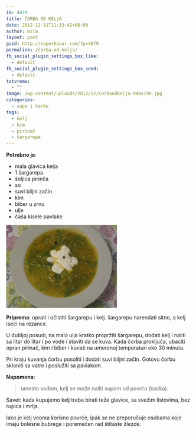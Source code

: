 ```yaml
---
id: 4879
title: ČORBA OD KELjA
date: 2012-12-11T11:13:42+00:00
author: mila
layout: post
guid: http://superkuvar.com/?p=4879
permalink: /čorba-od-kelja/
fb_social_plugin_settings_box_like:
  - default
fb_social_plugin_settings_box_send:
  - default
totvreme:
  - ""
image: /wp-content/uploads/2012/12/Corbaodkelja-940x198.jpg
categories:
  - supe i čorbe
tags:
  - kelj
  - kim
  - pirinač
  - šargarepa
---
```

**Potrebno je**:

  * mala glavica kelja
  * 1 šargarepa
  * šoljica pirinča
  * so
  * suvi biljni začin
  * kim
  * biber u zrnu
  * ulje
  * čaša kisele pavlake

<img class="alignnone size-medium wp-image-4880" title="Corbaodkelja" src="/wp-content/uploads/2012/12/Corbaodkelja-300x225.jpg" alt="" width="300" height="225" /> 

**Priprema**: oprati i očistiti šargarepu i kelj. šargarepu narendati sitno, a kelj iseći na rezance.

U dubljoj posudi, na malo ulja kratko propržiti šargarepu, dodati kelj i naliti sa litar do litar i po vode i staviti da se kuva. Kada čorba proključa, ubaciti opran pirinač, kim i biber i kuvati na umerenoj temperaturi oko 30 minuta.

Pri kraju kuvanja čorbu posoliti i dodati suvi biljni začin. Gotovu čorbu skloniti sa vatre i poslužiti sa pavlakom.

**Napomena**: 
> umesto vodom, kelj se može naliti supom od povrća (kocka).

Savet: kada kupujemo kelj treba birati teže glavice, sa svežim listovima, bez rupica i mrlja.

Iako je kelj veoma korisno povrće, ipak se ne preporučuje osobama koje imaju bolesne bubrege i poremećen rad štitaste žlezde.